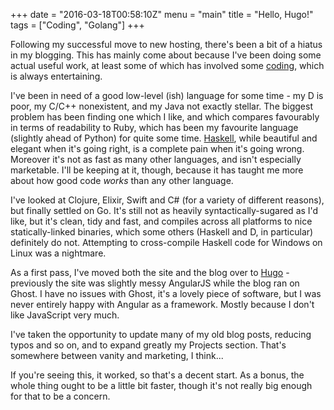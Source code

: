 +++
date = "2016-03-18T00:58:10Z"
menu = "main"
title = "Hello, Hugo!"
tags = ["Coding", "Golang"]
+++

Following my successful move to new hosting, there's been a bit of a hiatus in my blogging. This has mainly come about because I've been doing some actual useful work, at least some of which has involved some [coding](/project/), which is always entertaining.

I've been in need of a good low-level (ish) language for some time - my D is poor, my C/C++ nonexistent, and my Java not exactly stellar. The biggest problem has been finding one which I like, and which compares favourably in terms of readability to Ruby, which has been my favourite language (slightly ahead of Python) for quite some time. [Haskell](/post/learning-me-a-haskell), while beautiful and elegant when it's going right, is a complete pain when it's going wrong. Moreover it's not as fast as many other languages, and isn't especially marketable. I'll be keeping at it, though, because it has taught me more about how good code *works* than any other language.

I've looked at Clojure, Elixir, Swift and C# (for a variety of different reasons), but finally settled on Go. It's still not as heavily syntactically-sugared as I'd like, but it's clean, tidy and fast, and compiles across all platforms to nice statically-linked binaries, which some others (Haskell and D, in particular) definitely do not. Attempting to cross-compile Haskell code for Windows on Linux was a nightmare.

As a first pass, I've moved both the site and the blog over to [Hugo](http://gohugo.io/) - previously the site was slightly messy AngularJS while the blog ran on Ghost. I have no issues with Ghost, it's a lovely piece of software, but I was never entirely happy with Angular as a framework. Mostly because I don't like JavaScript very much.

I've taken the opportunity to update many of my old blog posts, reducing typos and so on, and to expand greatly my Projects section. That's somewhere between vanity and marketing, I think...

If you're seeing this, it worked, so that's a decent start. As a bonus, the whole thing ought to be a little bit faster, though it's not really big enough for that to be a concern.
